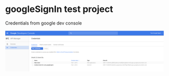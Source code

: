 # googleSignIn test project

Credentials from google dev console

![alt tag](https://github.com/ddzyndra/googleSignIn/blob/master/google_console_credentails.png)